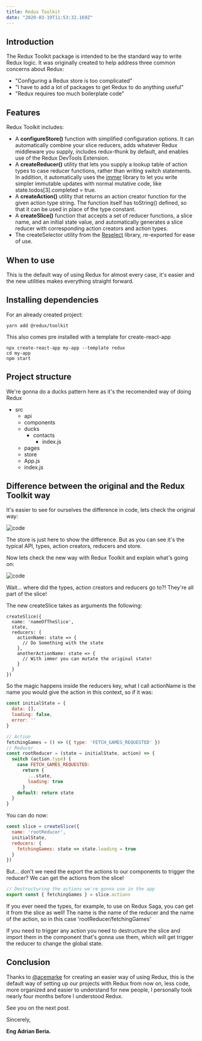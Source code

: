 ```yaml
---
title: Redux Toolkit
date: "2020-03-19T11:53:32.169Z"
---
```


## Introduction

The Redux Toolkit package is intended to be the standard way to write Redux logic. It was originally created to help address three common concerns about Redux:

- "Configuring a Redux store is too complicated"
- "I have to add a lot of packages to get Redux to do anything useful"
- "Redux requires too much boilerplate code"

## Features

Redux Toolkit includes:

- A **configureStore()** function with simplified configuration options. It can automatically combine your slice reducers, adds whatever Redux middleware you supply, includes redux-thunk by default, and enables use of the Redux DevTools Extension.
- A **createReducer()** utility that lets you supply a lookup table of action types to case reducer functions, rather than writing switch statements. In addition, it automatically uses the [immer](https://github.com/mweststrate/immer) library to let you write simpler immutable updates with normal mutative code, like state.todos[3].completed = true.
- A **createAction()** utility that returns an action creator function for the given action type string. The function itself has toString() defined, so that it can be used in place of the type constant.
- A **createSlice()** function that accepts a set of reducer functions, a slice name, and an initial state value, and automatically generates a slice reducer with corresponding action creators and action types.
- The createSelector utility from the [Reselect](https://github.com/reduxjs/reselect) library, re-exported for ease of use.

## When to use

This is the default way of using Redux for almost every case, it's easier and the new utilities makes everything straight forward.

## Installing dependencies

For an already created project:

    yarn add @redux/toolkit

This also comes pre installed with a template for create-react-app

    npx create-react-app my-app --template redux
    cd my-app
    npm start

## Project structure

We're gonna do a ducks pattern here as it's the recomended way of doing Redux

- src
    - api
    - components
    - ducks
        - contacts
            - index.js
    - pages
    - store
    - App.js
    - index.js

## Difference between the original and the Redux Toolkit way

It's easier to see for ourselves the difference in code, lets check the original way:

![code](react-redux-toolkit-2.png)

The store is just here to show the difference. But as you can see it's the typical API, types, action creators, reducers and store.

Now lets check the new way with Redux Toolkit and explain what's going on:

![code](react-redux-toolkit-1.png)

Wait... where did the types, action creators and reducers go to?! They're all part of the slice!

The new createSlice takes as arguments the following:

    createSlice({
      name: 'nameOfTheSlice',
      state,
      reducers: {
        actionName: state => {
          // Do Something with the state
        },
        anotherActionName: state => {
          // With immer you can mutate the original state!
        }
      }
    })

So the magic happens inside the reducers key, what I call actionName is the name you would give the action in this context, so if it was:

```javascript
const initialState = {
  data: [],
  loading: false,
  error: ''
}
```

```javascript
// Action
fetchingGames = () => ({ type: 'FETCH_GAMES_REQUESTED' })
// Reducer
const rootReducer = (state = initialState, action) => {
  switch (action.type) {
    case FETCH_GAMES_REQUESTED:
      return {
        ...state,
        loading: true
      }
    default: return state
  }
}
```
You can do now:

```javascript
const slice = createSlice({
  name: 'rootReducer',
  initialState,
  reducers: {
    fetchingGames: state => state.loading = true
  }
})
```

But... don't we need the export the actions to our components to trigger the reducer? We can get the actions from the slice!

```javascript
// Destructuring the actions we're gonna use in the app
export const { fetchingGames } = slice.actions
```

If you ever need the types, for example, to use on Redux Saga, you can get it from the slice as well! The name is the name of the reducer and the name of the action, so in this case 'rootReducer/fetchingGames'

If you need to trigger any action you need to destructure the slice and import them in the component that's gonna use them, which will get trigger the reducer to change the global state.

## Conclusion

Thanks to [@acemarke](https://twitter.com/acemarke) for creating an easier way of using Redux, this is the default way of setting up our projects with Redux from now on, less code, more organized and easier to understand for new people, I personally took nearly four months before I understood Redux.

See you on the next post.

Sincerely,

**Eng Adrian Beria.**
